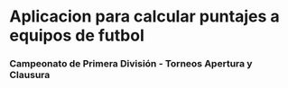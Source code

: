 <h1>Aplicacion para calcular puntajes a equipos de futbol</h1>

<h3>Campeonato de Primera División - Torneos Apertura y Clausura</h3>

